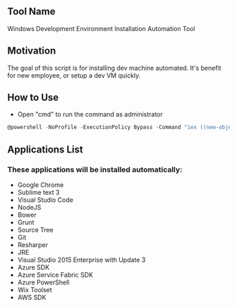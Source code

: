 ## Tool Name
Windows Development Environment Installation Automation Tool
## Motivation
The goal of this script is for installing dev machine automated. It's benefit for new employee, or setup a dev VM quickly.
## How to Use
* Open "cmd" to run the command as administrator
```PowerShell
@powershell -NoProfile -ExecutionPolicy Bypass -Command "iex ((new-object net.webclient).DownloadString('https://raw.githubusercontent.com/ahwhfei/DevEnvironmentInstallation/master/Install.ps1'))"
```
## Applications List
### These applications will be installed automatically:
* Google Chrome
* Sublime text 3
* Visual Studio Code
* NodeJS
* Bower
* Grunt
* Source Tree
* Git
* Resharper
* JRE
* Visual Studio 2015 Enterprise with Update 3
* Azure SDK
* Azure Service Fabric SDK
* Azure PowerShell
* Wix Toolset
* AWS SDK
